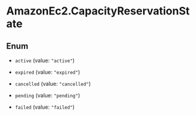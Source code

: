 # AmazonEc2.CapacityReservationState

## Enum


* `active` (value: `"active"`)

* `expired` (value: `"expired"`)

* `cancelled` (value: `"cancelled"`)

* `pending` (value: `"pending"`)

* `failed` (value: `"failed"`)


